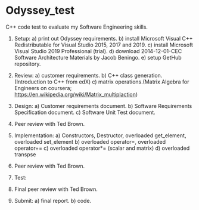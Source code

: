 # Odyssey_test
C++ code test to evaluate my Software Engineering skills.

1. Setup:
  a) print out Odyssey requirements.
  b) install Microsoft Visual C++ Redistributable for Visual Studio 2015, 2017 and 2019.
  c) install Microsoft Visual Studio 2019 Professional (trial).
  d) download 2014-12-01-CEC Software Architecture Materials by Jacob Beningo.
  e) setup GetHub repository.
  
2. Review:
  a) customer requirements.
  b) C++ class generation.(Introduction to C++ from edX)
  c) matrix operations.(Matrix Algebra for Engineers on coursera; https://en.wikipedia.org/wiki/Matrix_multiplaction)
  
3. Design:
  a) Customer requirements document.
  b) Software Requirements Specification document.
  c) Software Unit Test document.

4. Peer review with Ted Brown.
  
5. Implementation:
  a) Constructors, Destructor, overloaded get_element, overloaded set_element
  b) overloaded operator=, overloaded operator+=
  c) overloaded operator*= (scalar and matrix)
  d) overloaded transpse
  
6. Peer review with Ted Brown.

7. Test:

8. Final peer review with Ted Brown.

9. Submit:
  a) final report.
  b) code.
